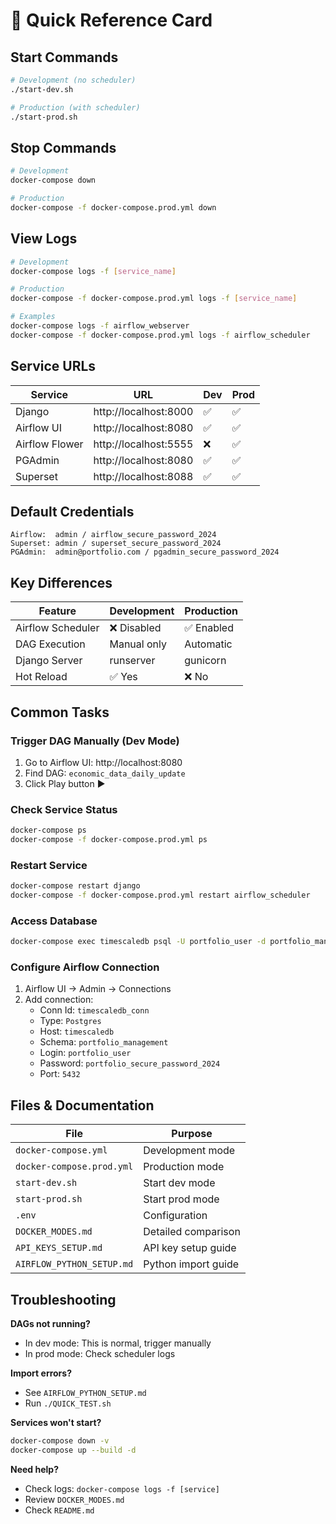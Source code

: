 # 🚀 Quick Reference Card

## Start Commands

```bash
# Development (no scheduler)
./start-dev.sh

# Production (with scheduler)
./start-prod.sh
```

## Stop Commands

```bash
# Development
docker-compose down

# Production
docker-compose -f docker-compose.prod.yml down
```

## View Logs

```bash
# Development
docker-compose logs -f [service_name]

# Production
docker-compose -f docker-compose.prod.yml logs -f [service_name]

# Examples
docker-compose logs -f airflow_webserver
docker-compose -f docker-compose.prod.yml logs -f airflow_scheduler
```

## Service URLs

| Service | URL | Dev | Prod |
|---------|-----|-----|------|
| Django | http://localhost:8000 | ✅ | ✅ |
| Airflow UI | http://localhost:8080 | ✅ | ✅ |
| Airflow Flower | http://localhost:5555 | ❌ | ✅ |
| PGAdmin | http://localhost:8080 | ✅ | ✅ |
| Superset | http://localhost:8088 | ✅ | ✅ |

## Default Credentials

```
Airflow:  admin / airflow_secure_password_2024
Superset: admin / superset_secure_password_2024
PGAdmin:  admin@portfolio.com / pgadmin_secure_password_2024
```

## Key Differences

| Feature | Development | Production |
|---------|-------------|------------|
| Airflow Scheduler | ❌ Disabled | ✅ Enabled |
| DAG Execution | Manual only | Automatic |
| Django Server | runserver | gunicorn |
| Hot Reload | ✅ Yes | ❌ No |

## Common Tasks

### Trigger DAG Manually (Dev Mode)
1. Go to Airflow UI: http://localhost:8080
2. Find DAG: `economic_data_daily_update`
3. Click Play button ▶️

### Check Service Status
```bash
docker-compose ps
docker-compose -f docker-compose.prod.yml ps
```

### Restart Service
```bash
docker-compose restart django
docker-compose -f docker-compose.prod.yml restart airflow_scheduler
```

### Access Database
```bash
docker-compose exec timescaledb psql -U portfolio_user -d portfolio_management
```

### Configure Airflow Connection
1. Airflow UI → Admin → Connections
2. Add connection:
   - Conn Id: `timescaledb_conn`
   - Type: `Postgres`
   - Host: `timescaledb`
   - Schema: `portfolio_management`
   - Login: `portfolio_user`
   - Password: `portfolio_secure_password_2024`
   - Port: `5432`

## Files & Documentation

| File | Purpose |
|------|---------|
| `docker-compose.yml` | Development mode |
| `docker-compose.prod.yml` | Production mode |
| `start-dev.sh` | Start dev mode |
| `start-prod.sh` | Start prod mode |
| `.env` | Configuration |
| `DOCKER_MODES.md` | Detailed comparison |
| `API_KEYS_SETUP.md` | API key setup guide |
| `AIRFLOW_PYTHON_SETUP.md` | Python import guide |

## Troubleshooting

**DAGs not running?**
- In dev mode: This is normal, trigger manually
- In prod mode: Check scheduler logs

**Import errors?**
- See `AIRFLOW_PYTHON_SETUP.md`
- Run `./QUICK_TEST.sh`

**Services won't start?**
```bash
docker-compose down -v
docker-compose up --build -d
```

**Need help?**
- Check logs: `docker-compose logs -f [service]`
- Review `DOCKER_MODES.md`
- Check `README.md`
